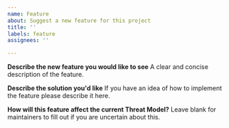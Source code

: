 ```yaml
---
name: Feature
about: Suggest a new feature for this project
title: ''
labels: feature
assignees: ''

---
```


**Describe the new feature you would like to see**
A clear and concise description of the feature.

**Describe the solution you'd like**
If you have an idea of how to implement the feature please describe it here.

**How will this feature affect the current Threat Model?**
Leave blank for maintainers to fill out if you are uncertain about this.
